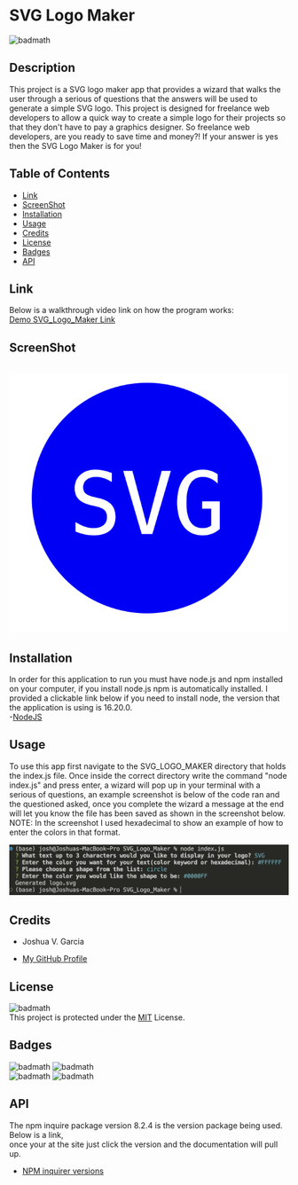 # SVG Logo Maker

![badmath](https://img.shields.io/badge/License-MIT-yellow)<br>

## Description

This project is a SVG logo maker app that provides a wizard that walks the user through a serious of questions that the answers will be used to generate a simple SVG logo. This project is designed for freelance web developers to allow a quick way to create a simple logo for their projects so that they don't have to pay a graphics designer. So freelance web developers, are you ready to save time and money?! If your answer is yes then the SVG Logo Maker is for you!

## Table of Contents

- [Link](#link)
- [ScreenShot](#screenshot)
- [Installation](#installation)
- [Usage](#usage)
- [Credits](#credits)
- [License](#license)
- [Badges](#badges)
- [API](#api)

## Link
Below is a walkthrough video link on how the program works:<br>
[Demo SVG_Logo_Maker Link](https://drive.google.com/file/d/1qmqkw3TaPqFZQuPUtu3Di1A6sD1tvohj/view)

## ScreenShot

<br>![Sample SVG Logo](./assets/exampleSVG.png)

## Installation

In order for this application to run you must have node.js and npm installed on your computer, if you install node.js npm is automatically installed. I provided a clickable link below if you need to install node, the version that the application is using is 16.20.0.<br> -[NodeJS](https://nodejs.org/en)

## Usage

To use this app first navigate to the SVG_LOGO_MAKER directory that holds the index.js file. Once inside the correct directory write the command "node index.js" and press enter, a wizard will pop up in your terminal with a serious of questions, an example screenshot is below of the code ran and the questioned asked, once you complete the wizard a message at the end will let you know the file has been saved as shown in the screenshot below. NOTE: In the screenshot I used hexadecimal to show an example of how to enter the colors in that format.

![wizard screenshot](./assets/wizardScreenshot.png)

## Credits

- Joshua V. Garcia

- [My GitHub Profile](https://github.com/garciajv86)

## License

![badmath](https://img.shields.io/badge/License-MIT-yellow)<br>
This project is protected under the [MIT](https://choosealicense.com/mit) License.

## Badges

![badmath](https://img.shields.io/badge/-JAVASCRIPT-blue)
![badmath](https://img.shields.io/badge/-HTML-blue)<br>
![badmath](https://img.shields.io/badge/-Node.JS-brightgreen)
![badmath](https://img.shields.io/badge/-NPM-success)

## API

The npm inquire package version 8.2.4 is the version package being used. Below is a link,<br>
once your at the site just click the version and the documentation will pull up.

- [NPM inquirer versions](https://www.npmjs.com/package/inquirer/v/8.2.4?activeTab=versions)
